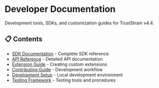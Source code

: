 # Developer Documentation

Development tools, SDKs, and customization guides for TrustStram v4.4.

## 📋 Contents

- [SDK Documentation](./sdk-documentation.md) - Complete SDK reference
- [API Reference](./api-reference.md) - Detailed API documentation
- [Extension Guide](./extension-guide.md) - Creating custom extensions
- [Contributing Guide](./contributing-guide.md) - Development workflow
- [Development Setup](./development-setup.md) - Local development environment
- [Testing Framework](./testing-framework.md) - Testing tools and procedures
